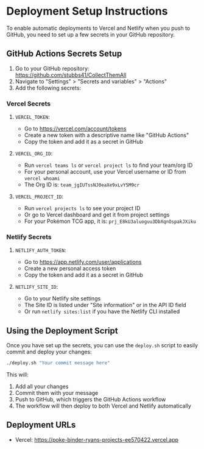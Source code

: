 # Deployment Setup Instructions

To enable automatic deployments to Vercel and Netlify when you push to GitHub, you need to set up a few secrets in your GitHub repository.

## GitHub Actions Secrets Setup

1. Go to your GitHub repository: https://github.com/stubbs41/CollectThemAll
2. Navigate to "Settings" > "Secrets and variables" > "Actions"
3. Add the following secrets:

### Vercel Secrets

1. `VERCEL_TOKEN`:
   - Go to https://vercel.com/account/tokens
   - Create a new token with a descriptive name like "GitHub Actions"
   - Copy the token and add it as a secret in GitHub

2. `VERCEL_ORG_ID`:
   - Run `vercel teams ls` or `vercel project ls` to find your team/org ID
   - For your personal account, use your Vercel username or ID from `vercel whoami`
   - The Org ID is: `team_jgIUTssNJ0eaXe9xLvY5M9cr`

3. `VERCEL_PROJECT_ID`:
   - Run `vercel projects ls` to see your project ID
   - Or go to Vercel dashboard and get it from project settings
   - For your Pokémon TCG app, it is: `prj_E8kU3aluoguu3DbXqnOspakJXiku`

### Netlify Secrets

1. `NETLIFY_AUTH_TOKEN`:
   - Go to https://app.netlify.com/user/applications
   - Create a new personal access token
   - Copy the token and add it as a secret in GitHub

2. `NETLIFY_SITE_ID`:
   - Go to your Netlify site settings
   - The Site ID is listed under "Site information" or in the API ID field
   - Or run `netlify sites:list` if you have the Netlify CLI installed

## Using the Deployment Script

Once you have set up the secrets, you can use the `deploy.sh` script to easily commit and deploy your changes:

```bash
./deploy.sh "Your commit message here"
```

This will:
1. Add all your changes
2. Commit them with your message
3. Push to GitHub, which triggers the GitHub Actions workflow
4. The workflow will then deploy to both Vercel and Netlify automatically

## Deployment URLs

- Vercel: https://poke-binder-ryans-projects-ee570422.vercel.app